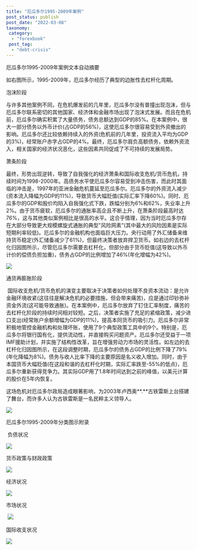 ```yaml
---
title: "厄瓜多尔1995-2009年案例"
post_status: publish
post_date: "2022-03-08"
taxonomy:
 category: 
  - "forexbook"
 post_tag: 
  - "debt-crisis"
---
```


厄瓜多尔1995-2009年案例文本自动摘要

如右图所示，1995-2009年，厄瓜多尔经历了典型的边胀性去杠杆化周期。

泡沫阶段

与许多其他案例不同，在危机爆发前的几年里，厄瓜多尔没有普撞出现泡沫，但与厄瓜多尔联系密切的其他国家、经济体和金融市场出现了泡沫式发展。而且在危机前，厄瓜多尔确实积累了大量债务，债务总额达到GDP的85%。在本案例中，很大一部分债务以外币计价(占GDP的56%)，这使厄瓜多尔很容易受到外资撤出的影响。厄瓜多尔还比较依赖持续入的外资(危机前的几年里，投资流入平均为GDP的3%)，经常账户赤字占GDP的4%。最终，厄瓜多尔肩负高额债务，依赖外资流入，相关国家的经济状况恶化，这些因素共同促成了不可持续的发展局势。

萧条阶段

最终，形势出现逆转，导致了自我强化的经济萧条和国际收支危机/货币危机，持续时间为1998-2000年。高债务水平使厄瓜多尔容易受到冲击伤害，而此时其面临的冲击是，1997年的亚洲金融危机蔓延至厄瓜多尔。厄瓜多尔的外资流入减少(资本流入降幅为GDP的11%)，导致货币大幅贬值(实际汇率下降60%)。同时、厄瓜多尔的GDP和股价均陷入自我强化式下跌，跌幅分别为6%和62%，失业率上升2%。由于货币疲软，厄瓜多尔的通胀率高企且不断上升，在萧条阶段最高时达76%，这与其他类似案例相比是很高的水平。这合乎情理，因为当时厄瓜多尔存在大部分导致更大规模螺旋式通胀的典型"风险网素"(其中最大的风险因素是实际短期利率较低)。厄瓜多尔的金融机构也面临巨大压力。央行动用了外汇储备来维持货币稳定(外汇储备减少了61%)，但最终决策者放弃捍卫货币。如右边的去杠杆化归因图所示，尽管厄瓜多尔需要去杠杆化，但部分由于货币贬值(这导致以外币计价的偿债负担加重)，债务占GDP的比例增加了46%(年化增幅为42%)。

![](https://img.dgrhw.net/upload/images/0/forexbook/2020/09/24/094127340.jpg)

通货再膨胀阶段

 国际收支危机/货币危机的演变主要取决于决策者如何处理不良资本流动：是允许金融环境收紧(这往往是解决危机的必要措施，但会带来痛苦)，应是通过印钞弥补资金外流(这可能导致通胀)。在本案例中，厄瓜多尔放弃了钉住汇率制度，痛苦的去杠杆化阶段的持续时间相对较短。之后，决策者实施了充足的紧缩政策，减少进口支出(经常账户余额增幅为GDP的11%)，提高本同货币的吸引力。厄瓜多尔非常积极地管控金融机构和处理坏账，使用了9个典型政策工具中的9个。特别是，厄瓜多尔将银行国有化，提供流动性，并直接购买问题资产。厄瓜多尔还受益于一项IMF援助计划，并实施了结构性改革，旨在增强劳动力市场的灵活性。如左边的去杠杆化归因图所示，在这段调整时期，厄瓜多尔的债务占GDP的比例下降了79%(年化降幅为8%)。债务与收人比率下降的主要原因是名义收入增加。同时，由于本国货币大幅贬值(在这段和谐的去杠杆化时期，实际汇率跌至-55%的低点)，厄瓜多尔重新获得竞争力。其实际GDP用了1.8年时间达到之前的峰值，以美元计算的股价在5年内恢复。

这场危机对厄瓜多尔政局造成眼著影响，为2003年卢西奥**.**古铁雷斯上台搭建了舞台，而许多人认为古铁雷斯是一名民粹主义领导人。

![](https://img.dgrhw.net/upload/images/0/forexbook/2020/09/24/094230466.jpg)

厄瓜多尔1995-2009年分类图示附录

 负债状况

![](https://img.dgrhw.net/upload/images/forexbook/2020/07/22/175442690.png)

货币政策与财政政策

![](https://img.dgrhw.net/upload/images/forexbook/2020/07/22/175457269.png)

经济状况

![](https://img.dgrhw.net/upload/images/forexbook/2020/07/22/175509644.png)

市场状况

 ![](https://img.dgrhw.net/upload/images/forexbook/2020/07/22/175524019.png)

国际收支状况

![](https://img.dgrhw.net/upload/images/forexbook/2020/07/22/175537020.png)

